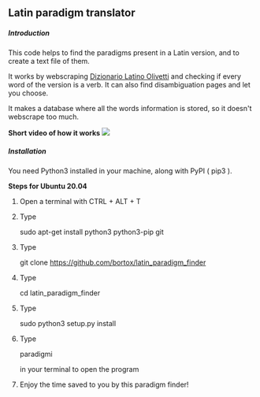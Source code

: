 ## Latin paradigm translator

##### Introduction

This code helps to find the paradigms present in a Latin version, and to create a text file of them.

It works by webscraping [Dizionario Latino Olivetti](https://www.dizionario-latino.com/) and checking if every word of the version is a verb. It can also find disambiguation pages and let you choose.

It makes a database where all  the words information is stored, so it doesn't webscrape too much.



**Short video of how it works**
<a href="https://asciinema.org/a/TvE5kF5kfrgZd1xhnmeiEn7fh"><img src="https://asciinema.org/a/381440.png"></img></a>

##### Installation

You need Python3 installed in your machine, along with PyPI ( pip3 ).

**Steps for Ubuntu 20.04**

1. Open a terminal with CTRL + ALT + T
2. Type 
   
      sudo apt-get install python3 python3-pip git

3. Type 
   
      git clone https://github.com/bortox/latin_paradigm_finder
   
5. Type 
   
      cd latin_paradigm_finder

4. Type

      sudo python3 setup.py install

5. Type

      paradigmi

   in your terminal to open the program
5. Enjoy the time saved to you by this paradigm finder!